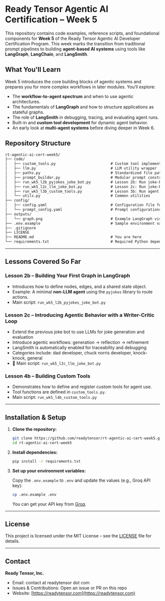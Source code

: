 # Ready Tensor Agentic AI Certification – Week 5

This repository contains code examples, reference scripts, and foundational components for **Week 5** of the Ready Tensor Agentic AI Developer Certification Program. This week marks the transition from traditional prompt pipelines to building **agent-based AI systems** using tools like **LangGraph**, **LangChain**, and **LangSmith**.

## What You'll Learn

Week 5 introduces the core building blocks of agentic systems and prepares you for more complex workflows in later modules. You’ll explore:

- The **workflow-to-agent spectrum** and when to use agentic architectures.
- The fundamentals of **LangGraph** and how to structure applications as stateful graphs.
- The role of **LangSmith** in debugging, tracing, and evaluating agent runs.
- Built-in and **custom tool development** for dynamic agent behavior.
- An early look at **multi-agent systems** before diving deeper in Week 6.

## Repository Structure

```txt
rt-agentic-ai-cert-week5/
├── code/
│   ├── custom_tools.py                         # Custom tool implementations for Lesson 3b
│   ├── llm.py                                  # LLM utility wrapper
│   ├── paths.py                                # Standardized file path management
│   ├── prompt_builder.py                       # Modular prompt construction functions
│   ├── run_wk5_l2b_pyjokes_joke_bot.py         # Lesson 2b: Run joke-bot using pyjokes
│   ├── run_wk5_l2c_llm_joke_bot.py             # Lesson 2c: Run joke-bot using ai agents
│   ├── run_wk5_l3b_custom_tools.py             # Lesson 3b: Run agent with custom tools
│   └── utils.py                                # Common utilities
├── config/
│   ├── config.yaml                             # Configuration file for tool registration or agent setup
│   └── prompt_config.yaml                      # Prompt configurations for agents
├── outputs/
│   └── graph.png                               # Example LangGraph visualization
├── .env.example                                # Sample environment variable file (e.g., Groq API key)
├── .gitignore
├── LICENSE
├── README.md                                   # You are here
└── requirements.txt                            # Required Python dependencies
```

---

## Lessons Covered So Far

### **Lesson 2b – Building Your First Graph in LangGraph**

- Introduces how to define nodes, edges, and a shared state object.
- Example: A minimal **non-LLM agent** using the `pyjokes` library to route actions.
- Main script: `run_wk5_l2b_pyjokes_joke_bot.py`

### **Lesson 2c – Introducing Agentic Behavior with a Writer-Critic Loop**

- Extend the previous joke bot to use LLMs for joke generation and evaluation
- Introduce agentic workflows: generation → reflection → refinement
- LangSmith is automatically enabled for traceability and debugging
- Categories include: dad developer, chuck norris developer, knock-knock, general
- 📄 Main script: `run_wk5_l2c_llm_joke_bot.py`

### **Lesson 4b – Building Custom Tools**

- Demonstrates how to define and register custom tools for agent use.
- Tool functions are defined in `custom_tools.py`.
- Main script: `run_wk5_l4b_custom_tools.py`

---

## Installation & Setup

1. **Clone the repository:**

   ```bash
   git clone https://github.com/readytensor/rt-agentic-ai-cert-week5.git
   cd rt-agentic-ai-cert-week5
   ```

2. **Install dependencies:**

   ```bash
   pip install -r requirements.txt
   ```

3. **Set up your environment variables:**

   Copy the `.env.example` to `.env` and update the values (e.g., Groq API key):

   ```bash
   cp .env.example .env
   ```

   You can get your API key from [Groq](https://console.groq.com/).

---

## License

This project is licensed under the MIT License – see the [LICENSE](LICENSE) file for details.

---

## Contact

**Ready Tensor, Inc.**

- Email: contact at readytensor dot com
- Issues & Contributions: Open an issue or PR on this repo
- Website: [https://readytensor.com](https://readytensor.com)
